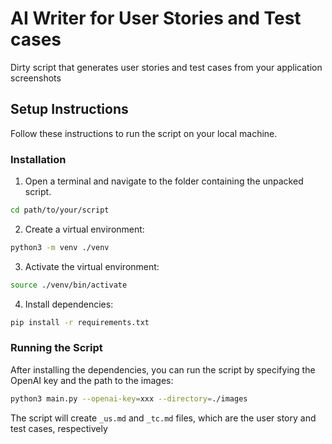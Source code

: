 # AI Writer for User Stories and Test cases

Dirty script that generates user stories and test cases from your application screenshots

## Setup Instructions

Follow these instructions to run the script on your local machine.

### Installation

1. Open a terminal and navigate to the folder containing the unpacked script.

```bash
cd path/to/your/script
```

2. Create a virtual environment:

```bash
python3 -m venv ./venv
```

3. Activate the virtual environment:

```bash
source ./venv/bin/activate
```

4. Install dependencies:

```bash
pip install -r requirements.txt
```

### Running the Script

After installing the dependencies, you can run the script by specifying the OpenAI key and the path to the images:

```bash
python3 main.py --openai-key=xxx --directory=./images
```

The script will create `_us.md` and `_tc.md` files, which are the user story and test cases, respectively